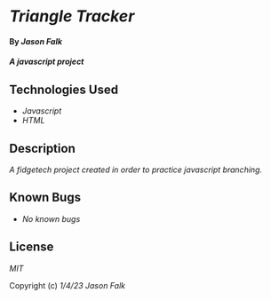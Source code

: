 # _Triangle Tracker_

#### By _**Jason Falk**_

#### _A javascript project_

## Technologies Used

* _Javascript_
* _HTML_

## Description

_A fidgetech project created in order to practice javascript branching._

## Known Bugs

* _No known bugs_

## License

_MIT_

Copyright (c) _1/4/23_ _Jason Falk_